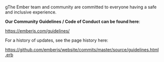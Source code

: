 gThe Ember team and community are committed to everyone having a safe and inclusive experience.

**Our Community Guidelines / Code of Conduct can be found here**:

https://emberjs.com/guidelines/

For a history of updates, see the page history here:

https://github.com/emberjs/website/commits/master/source/guidelines.html.erb
